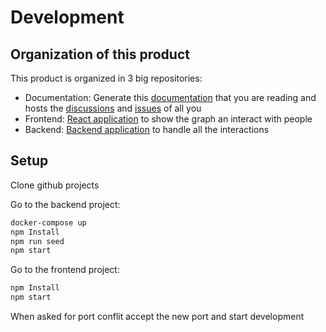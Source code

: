 # Development

## Organization of this product
This product is organized in 3 big repositories:
- Documentation: Generate this [documentation](https://github.com/archbuddy/documentation) that you are reading and hosts the [discussions](https://github.com/archbuddy/documentation/discussions) and [issues](https://github.com/archbuddy/documentation/issues) of all you
- Frontend: [React application](https://github.com/archbuddy/frontend) to show the graph an interact with people
- Backend: [Backend application](https://github.com/archbuddy/backend) to handle all the interactions

## Setup

Clone github projects

Go to the backend project:

```bash
docker-compose up
npm Install
npm run seed
npm start
```

Go to the frontend project:

```bash
npm Install
npm start
```

When asked for port conflit accept the new port and start development